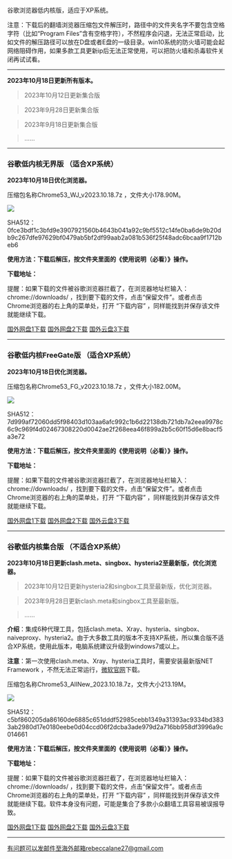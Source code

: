 谷歌浏览器低内核版，适应于XP系统。

注意：下载后的翻墙浏览器压缩包文件解压时，路径中的文件夹名字不要包含空格字符（比如“Program Files”含有空格字符），不然程序会闪退，无法正常启动，比如文件的解压路径可以放在D盘或者E盘的一级目录。win10系统的防火墙可能会起网络阻碍作用，如果多款工具更新ip后无法正常使用，可以把防火墙和杀毒软件关闭再试试看。

***

**2023年10月18日更新所有版本。**

> 2023年10月12日更新集合版

> 2023年9月28日更新集合版

> 2023年9月18日更新集合版

> ......

***

### 谷歌低内核无界版 （适合XP系统）

**2023年10月18日优化浏览器。**

压缩包名称Chrome53_WJ_v2023.10.18.7z ，文件大小178.90M。

![](https://fastly.jsdelivr.net/gh/Alvin9999/pac2/softimag/chrome5311283.PNG)

SHA512：0fce3bdf1c3bfd9e3907921560b4643b041a92c9bf5512c14fe0ba6de9b20db9c267dfe97629bf0479ab5bf2df99aab2a081b536f25f48adc6bcaa9f1712beb6

**使用方法：下载后解压，按文件夹里面的《使用说明（必看）》操作。**

**下载地址：**

提醒：如果下载的文件被谷歌浏览器拦截了，在浏览器地址栏输入：chrome://downloads/ ，找到要下载的文件，点击“保留文件”。或者点击Chrome浏览器的右上角的菜单处，打开 “下载内容” ，同样能找到并保存该文件就能继续下载。

[国外网盘1下载](https://d2.freessr2.xyz/Chrome53_WJ_v2023.10.18.7z) 
[国外网盘2下载](https://d.dtku35.xyz/Chrome53_WJ_v2023.10.18.7z) 
[国外云盘3下载](https://free.zhujicn2.net/Chrome53_WJ_v2023.10.18.7z) 

***

### 谷歌低内核FreeGate版 （适合XP系统）

**2023年10月18日优化浏览器。**

压缩包名称Chrome53_FG_v2023.10.18.7z ，文件大小182.00M。

![](https://fastly.jsdelivr.net/gh/Alvin9999/pac2/softimag/chrome53212.png)

SHA512：7d999af72060dd5f98403d103aa6afc992c1b6d22138db721db7a2eea9978c6c9c969f4d02467308220d0042ae2f268eea46f899a2b5c60f15d6e8bacf5a3e72

**使用方法：下载后解压，按文件夹里面的《使用说明（必看）》操作。**

**下载地址：**

提醒：如果下载的文件被谷歌浏览器拦截了，在浏览器地址栏输入：chrome://downloads/ ，找到要下载的文件，点击“保留文件”。或者点击Chrome浏览器的右上角的菜单处，打开 “下载内容” ，同样能找到并保存该文件就能继续下载。

[国外网盘1下载](https://d2.freessr2.xyz/Chrome53_FG_v2023.10.18.7z) 
[国外网盘2下载](https://d.dtku35.xyz/Chrome53_FG_v2023.10.18.7z) 
[国外云盘3下载](https://free.zhujicn2.net/Chrome53_FG_v2023.10.18.7z) 

***

### 谷歌低内核集合版 （不适合XP系统）

**2023年10月18日更新clash.meta、singbox、hysteria2至最新版，优化浏览器。**

> 2023年10月12日更新hysteria2和singbox工具至最新版，优化浏览器。

> 2023年9月28日更新clash.meta和singbox工具至最新版。

> ...... 

**介绍**：集成6种代理工具，包括clash.meta、Xray、hysteria、singbox、naiveproxy、hysteria2。由于大多数工具的版本不支持XP系统，所以集合版不适合XP系统，使用此版本，电脑系统建议升级到windows7或以上。

**注意**：第一次使用clash.meta、Xray、hysteria工具时，需要安装最新版NET Framework ，不然无法正常运行，[微软官网](https://dotnet.microsoft.com/zh-cn/download/dotnet-framework/net48)下载。

压缩包名称Chrome53_AllNew_2023.10.18.7z，文件大小213.19M。

![](https://fastly.jsdelivr.net/gh/Alvin9999/pac2/softimag/hysteria2-53.png)

SHA512：c5bf860205da86160de6885c651dddf52985cebb1349a31393ac9334bd3833ab2980d17e0180eebe0d04ccd06f2dcba3ade979d2a716bb958df3996a9c014661

**使用方法：下载后解压，按文件夹里面的《使用说明（必看）》操作。**

**下载地址：**

提醒：如果下载的文件被谷歌浏览器拦截了，在浏览器地址栏输入：chrome://downloads/ ，找到要下载的文件，点击“保留文件”。或者点击Chrome浏览器的右上角的菜单处，打开 “下载内容” ，同样能找到并保存该文件就能继续下载。软件本身没有问题，可能是集合了多款小众翻墙工具容易被误报导致。

[国外网盘1下载](https://d2.freessr2.xyz/Chrome53_AllNew_2023.10.18.7z) 
[国外网盘2下载](https://d.dtku35.xyz/Chrome53_AllNew_2023.10.18.7z) 
[国外云盘3下载](https://free.zhujicn2.net/Chrome53_AllNew_2023.10.18.7z) 

***

有问题可以发邮件至海外邮箱rebeccalane27@gmail.com